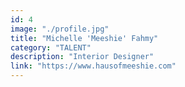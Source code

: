 ```yaml
---
id: 4
image: "./profile.jpg"
title: "Michelle 'Meeshie' Fahmy"
category: "TALENT"
description: "Interior Designer"
link: "https://www.hausofmeeshie.com"
---
```

